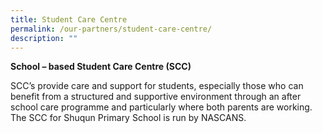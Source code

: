 ```yaml
---
title: Student Care Centre
permalink: /our-partners/student-care-centre/
description: ""
---
```

**School – based Student Care Centre (SCC)**

SCC’s provide care and support for students, especially those who can benefit from a structured and supportive environment through an after school care programme and particularly where both parents are working. The SCC for Shuqun Primary School is run by NASCANS.
